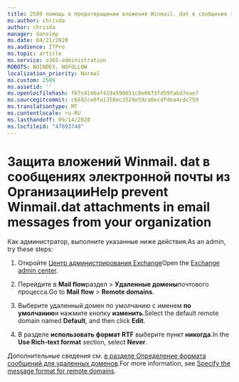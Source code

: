 ```yaml
---
title: 2589 помощь в предотвращении вложения Winmail. dat в сообщения электронной почты из вашей организации
ms.author: chrisda
author: chrisda
manager: dansimp
ms.date: 04/21/2020
ms.audience: ITPro
ms.topic: article
ms.service: o365-administration
ROBOTS: NOINDEX, NOFOLLOW
localization_priority: Normal
ms.custom: 2589
ms.assetid: ''
ms.openlocfilehash: f67c4146af419a590651c8e0673fd59fabd7eae7
ms.sourcegitcommit: c6692ce0fa1358ec3529e59ca0ecdfdea4cdc759
ms.translationtype: MT
ms.contentlocale: ru-RU
ms.lasthandoff: 09/14/2020
ms.locfileid: "47693748"
---
```

# <a name="help-prevent-winmaildat-attachments-in-email-messages-from-your-organization"></a><span data-ttu-id="22600-102">Защита вложений Winmail. dat в сообщениях электронной почты из Организации</span><span class="sxs-lookup"><span data-stu-id="22600-102">Help prevent Winmail.dat attachments in email messages from your organization</span></span>

<span data-ttu-id="22600-103">Как администратор, выполните указанные ниже действия.</span><span class="sxs-lookup"><span data-stu-id="22600-103">As an admin, try these steps:</span></span>

1. <span data-ttu-id="22600-104">Откройте [Центр администрирования Exchange](https://outlook.office365.com/ecp/)</span><span class="sxs-lookup"><span data-stu-id="22600-104">Open the [Exchange admin center](https://outlook.office365.com/ecp/).</span></span>

2. <span data-ttu-id="22600-105">Перейдите в **Mail flow**раздел  >  **Удаленные домены**почтового процесса.</span><span class="sxs-lookup"><span data-stu-id="22600-105">Go to **Mail flow** > **Remote domains**.</span></span>

3. <span data-ttu-id="22600-106">Выберите удаленный домен по умолчанию с именем **по умолчанию**и нажмите кнопку **изменить**.</span><span class="sxs-lookup"><span data-stu-id="22600-106">Select the default remote domain named **Default**, and then click **Edit**.</span></span>

4. <span data-ttu-id="22600-107">В разделе **использовать формат RTF** выберите пункт **никогда**.</span><span class="sxs-lookup"><span data-stu-id="22600-107">In the **Use Rich-text format** section, select **Never**.</span></span>

<span data-ttu-id="22600-108">Дополнительные сведения см. [в разделе Определение формата сообщений для удаленных доменов](https://docs.microsoft.com/Exchange/mail-flow-best-practices/remote-domains/remote-domains#specifying-message-format).</span><span class="sxs-lookup"><span data-stu-id="22600-108">For more information, see [Specify the message format for remote domains](https://docs.microsoft.com/Exchange/mail-flow-best-practices/remote-domains/remote-domains#specifying-message-format).</span></span>
